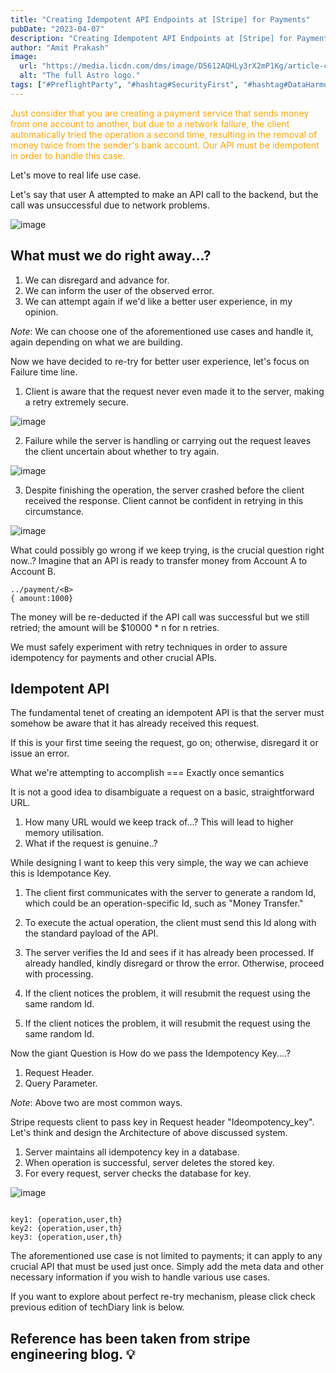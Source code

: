 ```yaml
---
title: "Creating Idempotent API Endpoints at [Stripe] for Payments"
pubDate: "2023-04-07"
description: "Creating Idempotent API Endpoints at [Stripe] for Payments"
author: "Amit Prakash"
image:
  url: "https://media.licdn.com/dms/image/D5612AQHLy3rX2mP1Kg/article-cover_image-shrink_720_1280/0/1680852361769?e=1713398400&v=beta&t=PKa6yzVA9xK6rXlLtge3m3Nb50Tb_oUAg_XDj5Z6Xqs"
  alt: "The full Astro logo."
tags: ["#PreflightParty", "#hashtag#SecurityFirst", "#hashtag#DataHarmony", "#hashtag#NoMoreWebWalls"]
---
```


<span style="color:orange">Just consider that you are creating a payment service that sends money from one account to another, but due to a network failure, the client automatically tried the operation a second time, resulting in the removal of money twice from the sender's bank account. Our API must be idempotent in order to handle this case.</span>

Let's move to real life use case.

Let's say that user A attempted to make an API call to the backend, but the call was unsuccessful due to network problems. 

![image](https://media.licdn.com/dms/image/D5612AQG3M8q8Zcm9vA/article-inline_image-shrink_1500_2232/0/1680849448122?e=1713398400&v=beta&t=ut3zuoJSSB0oePXiyJAwwWntpqd7qLdJdaBo2kbV9_c)

## What must we do right away...?

1. We can disregard and advance for.
2. We can inform the user of the observed error.
3. We can attempt again if we'd like a better user experience, in my opinion.

*Note*: We can choose one of the aforementioned use cases and handle it, again depending on what we are building.

Now we have decided to re-try for better user experience, let's focus on Failure time line.

1. Client is aware that the request never even made it to the server, making a retry extremely secure.

![image](https://media.licdn.com/dms/image/D5612AQEScRF0o2ZdwA/article-inline_image-shrink_1500_2232/0/1680849893342?e=1713398400&v=beta&t=G9zmTF30F9Jdp-yyCDHfzg3kUgmwXeLB7tY6JyPbbeA)

2. Failure while the server is handling or carrying out the request leaves the client uncertain about whether to try again.

![image](https://media.licdn.com/dms/image/D5612AQG6ge7YqTi3RA/article-inline_image-shrink_1500_2232/0/1680850012778?e=1713398400&v=beta&t=906BEVVFZEQEQvCmlKl4M1NbV5nTzvwTDo2HcqAaqiQ)

3. Despite finishing the operation, the server crashed before the client received the response. Client cannot be confident in retrying in this circumstance.

![image](https://media.licdn.com/dms/image/D5612AQFuUgM3RiNIVQ/article-inline_image-shrink_1500_2232/0/1680850218343?e=1713398400&v=beta&t=7dxLO8yPHJC0iIIYn4bk6KRX93tR3meZmNOpVOwYYE4)

What could possibly go wrong if we keep trying, is the crucial question right now..?
Imagine that an API is ready to transfer money from Account A to Account B.

```
../payment/<B> 
{ amount:1000}

```

The money will be re-deducted if the API call was successful but we still retried; the amount will be $10000 * n for n retries.

We must safely experiment with retry techniques in order to assure idempotency for payments and other crucial APIs.

## Idempotent API

The fundamental tenet of creating an idempotent API is that the server must somehow be aware that it has already received this request.

If this is your first time seeing the request, go on; otherwise, disregard it or issue an error.

What we're attempting to accomplish === Exactly once semantics

It is not a good idea to disambiguate a request on a basic, straightforward URL.

1. How many URL would we keep track of...? This will lead to higher memory utilisation.
2. What if the request is genuine..?

While designing I want to keep this very simple, the way we can achieve this is Idempotance Key.

1. The client first communicates with the server to generate a random Id, which could be an operation-specific Id, such as "Money Transfer."

2. To execute the actual operation, the client must send this Id along with the standard payload of the API.

3. The server verifies the Id and sees if it has already been processed. If already handled, kindly disregard or throw the error. Otherwise, proceed with processing.

4. If the client notices the problem, it will resubmit the request using the same random Id.

5. If the client notices the problem, it will resubmit the request using the same random Id.


Now the giant Question is How do we pass the Idempotency Key....?

1. Request Header.
2. Query Parameter.

*Note*: Above two are most common ways.

Stripe requests client to pass key in Request header "Ideompotency_key".
Let's think and design the Architecture of above discussed system.

1. Server maintains all idempotency key in a database.
2. When operation is successful, server deletes the stored key.
3. For every request, server checks the database for key. 

![image](https://media.licdn.com/dms/image/D5612AQGJB56AY5Cn3w/article-inline_image-shrink_1500_2232/0/1680851890032?e=1713398400&v=beta&t=KN8wBi-gMq4D1aENNOlNMuxZlYP4xrVcPSB8qHpVeQo)

```

key1: {operation,user,th}
key2: {operation,user,th}
key3: {operation,user,th}

```

The aforementioned use case is not limited to payments; it can apply to any crucial API that must be used just once. Simply add the meta data and other necessary information if you wish to handle various use cases.

If you want to explore about perfect re-try mechanism, please click check previous edition of techDiary link is below.

## Reference has been taken from stripe engineering blog. 💡
